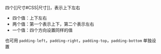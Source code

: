 四个[[尺寸#CSS|尺寸]]，表示上下左右
- 四个值：上下左右
- 两个值：第一个表示上下，第二个表示左右
- 一个值：四个方向设置同样的值

也可用 `padding-left`，`padding-right`，`padding-top`，`padding-bottom` 单独设置